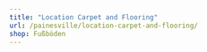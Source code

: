 ```yaml
---
title: "Location Carpet and Flooring"
url: /painesville/location-carpet-and-flooring/
shop: Fußböden
---
```

